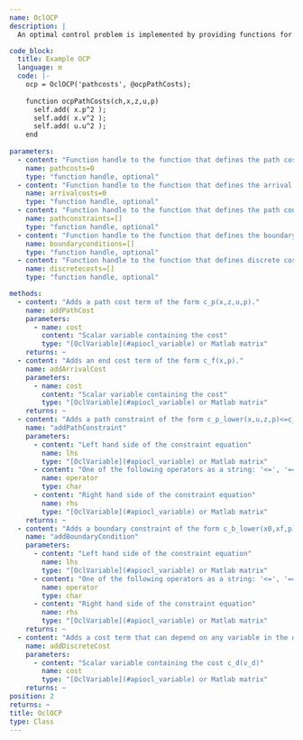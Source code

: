 ```yaml
--- 
name: OclOCP
description: |
  An optimal control problem is implemented by providing functions for the path costs, arrival costs, path constraints, and boundary conditions. You can pass the function handles as positional arguments or keyword arguments. All function handles are optional. If you do not provide some of the functions, they default to zero cost for the cost functions or an empty constraints array for path constraints and boundary conditions.

code_block:
  title: Example OCP
  language: m
  code: |-
    ocp = OclOCP('pathcosts', @ocpPathCosts);
    
    function ocpPathCosts(ch,x,z,u,p)
      self.add( x.p^2 );
      self.add( x.v^2 );
      self.add( u.u^2 );
    end
    
parameters: 
  - content: "Function handle to the function that defines the path costs (also called Lagrange cost or intermediate cost). The signature of the function handle is `fh(ch,x,z,u,p)` where `ch` is the cost handler, `x` are the states, `z` are the algebraic variables, `u` are the controls, and `p` are the parameters."
    name: pathcosts=0
    type: "function handle, optional"
  - content: "Function handle to the function that defines the arrival costs (also called Mayer terms). The signature of the function handle is `fh(ch,x,T,p)` where `ch` is the cost handler, `x` are the terminal states, `T` is the final time, `p` are the parameters."
    name: arrivalcosts=0
    type: "function handle, optional"
  - content: "Function handle to the function that defines the path constraints. The signature of the function handle is `fh(ch,x,t,p)` where `ch` is the contraints handler, `t` is the time, `p` are the parameters."
    name: pathconstraints=[]
    type: "function handle, optional"
  - content: "Function handle to the function that defines the boundary conditions. The signature of the function handle is `fh(ch,x0,xF,p)` where `ch` is the contraints handler, `x0` are the initial states, `xF` are the terminal states, `p` are the parameters."
    name: boundaryconditions=[]
    type: "function handle, optional"
  - content: "Function handle to the function that defines discrete cost. The discrete cost terms can depend on any variable of the discretized optimal control problem which is a non-linear program (NLP). The signature of the function handle is `fh(ch, V)` where `ch` is the cost handler, and `V` of type [OclVariable](#apiocl_variable) are the nlp variables."
    name: discretecosts=[]
    type: "function handle, optional"

methods: 
  - content: "Adds a path cost term of the form c_p(x,z,u,p)."
    name: addPathCost
    parameters: 
      - name: cost
        content: "Scalar variable containing the cost"
        type: "[OclVariable](#apiocl_variable) or Matlab matrix"
    returns: ~
  - content: "Adds an end cost term of the form c_f(x,p)."
    name: addArrivalCost
    parameters: 
      - name: cost
        content: "Scalar variable containing the cost"
        type: "[OclVariable](#apiocl_variable) or Matlab matrix"
    returns: ~
  - content: "Adds a path constraint of the form c_p_lower(x,u,z,p)<=c_p(x,u,z,p)<=c_p_upper(x,u,z,p) to the optimal control problem."
    name: "addPathConstraint"
    parameters: 
      - content: "Left hand side of the constraint equation"
        name: lhs
        type: "[OclVariable](#apiocl_variable) or Matlab matrix"
      - content: "One of the following operators as a string: '<=', '==', '>='"
        name: operator
        type: char
      - content: "Right hand side of the constraint equation"
        name: rhs
        type: "[OclVariable](#apiocl_variable) or Matlab matrix"
    returns: ~
  - content: "Adds a boundary constraint of the form c_b_lower(x0,xf,p)<=c_b(x0,xf,p)<=c_b_upper(x0,xf,p) that can depend on the initial and final states to the optimal control problem."
    name: "addBoundaryCondition"
    parameters: 
      - content: "Left hand side of the constraint equation"
        name: lhs
        type: "[OclVariable](#apiocl_variable) or Matlab matrix"
      - content: "One of the following operators as a string: '<=', '==', '>='"
        name: operator
        type: char
      - content: "Right hand side of the constraint equation"
        name: rhs
        type: "[OclVariable](#apiocl_variable) or Matlab matrix"
    returns: ~
  - content: "Adds a cost term that can depend on any variable in the discretized optimal control problem."
    name: addDiscreteCost
    parameters: 
      - content: "Scalar variable containing the cost c_d(v_d)"
        name: cost
        type: "[OclVariable](#apiocl_variable) or Matlab matrix"
    returns: ~
position: 2
returns: ~
title: OclOCP
type: Class
---
```

